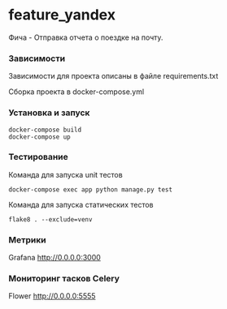 # feature_yandex
Фича - Отправка отчета о поездке на почту.

### Зависимости
Зависимости для проекта описаны в файле requirements.txt

Сборка проекта в docker-compose.yml

### Установка и запуск
```
docker-compose build
docker-compose up
```

### Тестирование
Команда для запуска unit тестов
```
docker-compose exec app python manage.py test
```
Команда для запуска статических тестов
```
flake8 . --exclude=venv
```

### Метрики
Grafana http://0.0.0.0:3000

### Мониторинг тасков Celery
Flower http://0.0.0.0:5555
